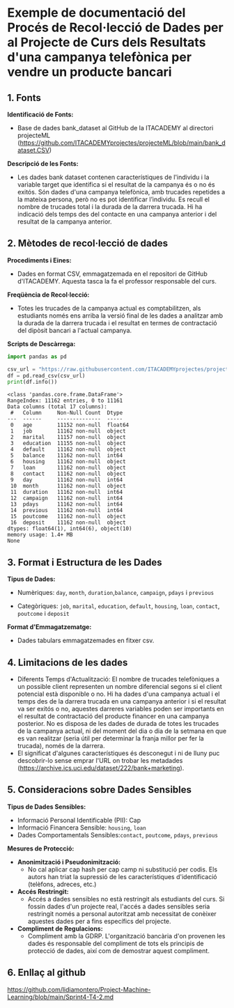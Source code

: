 # Exemple de documentació del Procés de Recol·lecció de Dades per al Projecte de Curs dels Resultats d'una campanya telefònica per vendre un producte bancari

## 1. Fonts

**Identificació de Fonts:**
- Base de dades bank_dataset al GitHub de la ITACADEMY al directori projecteML (https://github.com/ITACADEMYprojectes/projecteML/blob/main/bank_dataset.CSV)

**Descripció de les Fonts:**
- Les dades bank dataset contenen característiques de l'individu i la variable target que identifica si el resultat de la campanya és o no és exitós. Són dades d'una campanya telefònica, amb trucades repetides a la mateixa persona, però no es pot identificar l’individu. Es recull el nombre de trucades total i la durada de la darrera trucada. Hi ha indicació dels temps des del contacte en una campanya anterior i del resultat de la campanya anterior.
  
## 2. Mètodes de recol·lecció de dades

**Procediments i Eines:**
- Dades en format CSV, emmagatzemada en el repositori de GitHub d'ITACADEMY. Aquesta tasca la fa el professor responsable del curs.

**Freqüència de Recol·lecció:**
- Totes les trucades de la campanya actual es comptabilitzen, als estudiants només ens arriba la versió final de les dades a analitzar amb la durada de la darrera trucada i el resultat en termes de contractació del dipòsit bancari a l'actual campanya. 
  
**Scripts de Descàrrega:**



```python
import pandas as pd

csv_url = "https://raw.githubusercontent.com/ITACADEMYprojectes/projecteML/main/bank_dataset.CSV"
df = pd.read_csv(csv_url)
print(df.info())
```

    <class 'pandas.core.frame.DataFrame'>
    RangeIndex: 11162 entries, 0 to 11161
    Data columns (total 17 columns):
     #   Column     Non-Null Count  Dtype  
    ---  ------     --------------  -----  
     0   age        11152 non-null  float64
     1   job        11162 non-null  object 
     2   marital    11157 non-null  object 
     3   education  11155 non-null  object 
     4   default    11162 non-null  object 
     5   balance    11162 non-null  int64  
     6   housing    11162 non-null  object 
     7   loan       11162 non-null  object 
     8   contact    11162 non-null  object 
     9   day        11162 non-null  int64  
     10  month      11162 non-null  object 
     11  duration   11162 non-null  int64  
     12  campaign   11162 non-null  int64  
     13  pdays      11162 non-null  int64  
     14  previous   11162 non-null  int64  
     15  poutcome   11162 non-null  object 
     16  deposit    11162 non-null  object 
    dtypes: float64(1), int64(6), object(10)
    memory usage: 1.4+ MB
    None
    

## 3. Format i Estructura de les Dades

**Tipus de Dades:**
- Numèriques: `day`, `month`, `duration`,`balance`, `campaign`, `pdays` i `previous`

- Categòriques: `job`, `marital`, `education`, `default`,  `housing`, `loan`, `contact`, `poutcome` i `deposit`

**Format d'Emmagatzematge:**

- Dades tabulars emmagatzemades en fitxer csv.

## 4. Limitacions de les dades

- Diferents Temps d'Actualització: El nombre de trucades telefòniques a un possible client representen un nombre diferencial segons si el client potencial està disponible o no. Hi ha dades d'una campanya actual i el temps des de la darrera trucada en una campanya anterior i si el resultat va ser exitós o no, aquestes darreres variables poden ser importants en el resultat de contractació del producte financer en una campanya posterior. No es disposa de les dades de durada de totes les trucades de la campanya actual, ni del moment del dia o dia de la setmana en que es van realitzar (seria útil per determinar la franja millor per fer la trucada), només de la darrera.
- El significat d'algunes característiques és desconegut i ni de lluny puc descobrir-lo sense emprar l'URL on trobar les metadades (https://archive.ics.uci.edu/dataset/222/bank+marketing).

## 5. Consideracions sobre Dades Sensibles

**Tipus de Dades Sensibles:**
- Informació Personal Identificable (PII): Cap
- Informació Financera Sensible: `housing`, `loan`
- Dades Comportamentals Sensibles:`contact`, `poutcome`, `pdays`, `previous`

**Mesures de Protecció:**
- **Anonimització i Pseudonimització:**
  - No cal aplicar cap hash per cap camp ni substitució per codis. Els autors han triat la supressió de les característiques d'identificació (telèfons, adreces, etc.)
- **Accés Restringit:**
  - Accés a dades sensibles no està restringit als estudiants del curs. Si fossin dades d'un projecte real, l'accés a dades sensibles seria restringit només a personal autoritzat amb necessitat de conèixer aquestes dades per a fins específics del projecte.
- **Compliment de Regulacions:**
  - Compliment amb la GDRP. L'organització bancària d'on provenen les dades és responsable del compliment de tots els principis de protecció de dades, així com de demostrar aquest compliment.


## 6. Enllaç al github

https://github.com/lidiamontero/Project-Machine-Learning/blob/main/Sprint4-T4-2.md
